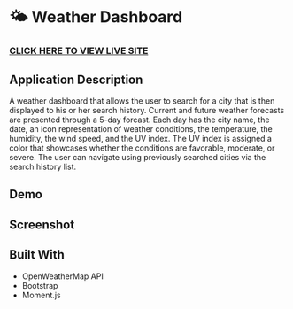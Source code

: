 # 🌤️ Weather Dashboard

### [CLICK HERE TO VIEW LIVE SITE]( https://kristykeller.github.io/weather-dashboard/)
 
## Application Description 
A weather dashboard that allows the user to search for a city that is then displayed to his or her search history. Current and future weather forecasts are presented through a 5-day forcast. Each day has the city name, the date, an icon representation of weather conditions, the temperature, the humidity, the wind speed, and the UV index. The UV index is assigned a color that showcases whether the conditions are favorable, moderate, or severe. The user can navigate using previously searched cities via the search history list.

## Demo

## Screenshot

## Built With
* OpenWeatherMap API
* Bootstrap 
* Moment.js
